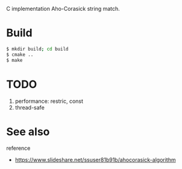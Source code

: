 C implementation Aho-Corasick string match.

# Build
```sh
$ mkdir build; cd build
$ cmake ..
$ make
```
# TODO
1. performance: restric, const
2. thread-safe

# See also
reference
- https://www.slideshare.net/ssuser81b91b/ahocorasick-algorithm
